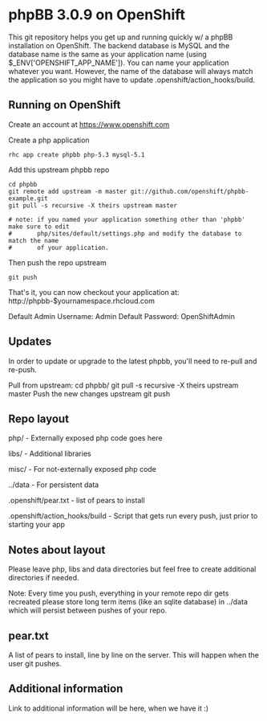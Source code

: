 phpBB 3.0.9 on OpenShift
========================

This git repository helps you get up and running quickly w/ a phpBB installation
on OpenShift.  The backend database is MySQL and the database name is the
same as your application name (using $_ENV['OPENSHIFT_APP_NAME']).  You can name
your application whatever you want.  However, the name of the database will always
match the application so you might have to update .openshift/action_hooks/build.


Running on OpenShift
--------------------

Create an account at https://www.openshift.com

Create a php application

    rhc app create phpbb php-5.3 mysql-5.1

Add this upstream phpbb repo

    cd phpbb
    git remote add upstream -m master git://github.com/openshift/phpbb-example.git
    git pull -s recursive -X theirs upstream master

    # note: if you named your application something other than 'phpbb' make sure to edit
    #       php/sites/default/settings.php and modify the database to match the name
    #       of your application.

Then push the repo upstream

    git push

That's it, you can now checkout your application at:
    http://phpbb-$yournamespace.rhcloud.com

Default Admin Username: Admin
Default Password: OpenShiftAdmin


Updates
-------

In order to update or upgrade to the latest phpbb, you'll need to re-pull
and re-push.

Pull from upstream:
    cd phpbb/
    git pull -s recursive -X theirs upstream master
Push the new changes upstream
    git push


Repo layout
-----------

php/ - Externally exposed php code goes here

libs/ - Additional libraries

misc/ - For not-externally exposed php code

../data - For persistent data

.openshift/pear.txt - list of pears to install

.openshift/action_hooks/build - Script that gets run every push, just prior to starting your app


Notes about layout
------------------

Please leave php, libs and data directories but feel free to create additional
directories if needed.

Note: Every time you push, everything in your remote repo dir gets recreated
please store long term items (like an sqlite database) in ../data which will
persist between pushes of your repo.


pear.txt
-----------

A list of pears to install, line by line on the server.  This will happen when
the user git pushes.


Additional information
----------------------

Link to additional information will be here, when we have it :)
